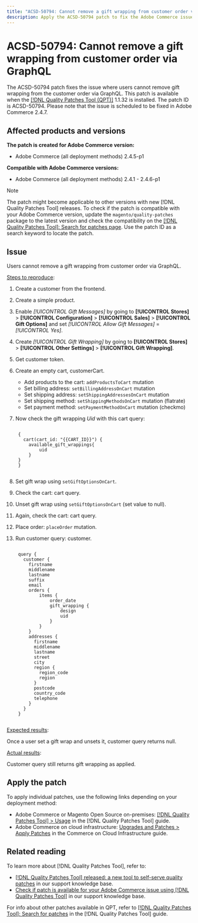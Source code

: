 ```yaml
---
title: "ACSD-50794: Cannot remove a gift wrapping from customer order via GraphQL"
description: Apply the ACSD-50794 patch to fix the Adobe Commerce issue where users cannot remove gift wrapping from the customer order via GraphQL.
---
```


# ACSD-50794: Cannot remove a gift wrapping from customer order via GraphQL

The ACSD-50794 patch fixes the issue where users cannot remove gift wrapping from the customer order via GraphQL. This patch is available when the [[!DNL Quality Patches Tool (QPT)]](/help/announcements/adobe-commerce-announcements/magento-quality-patches-released-new-tool-to-self-serve-quality-patches.md) 1.1.32 is installed. The patch ID is ACSD-50794. Please note that the issue is scheduled to be fixed in Adobe Commerce 2.4.7.

## Affected products and versions

**The patch is created for Adobe Commerce version:**

* Adobe Commerce (all deployment methods) 2.4.5-p1

**Compatible with Adobe Commerce versions:**

* Adobe Commerce (all deployment methods) 2.4.1 - 2.4.6-p1

>[!NOTE]
>
>The patch might become applicable to other versions with new [!DNL Quality Patches Tool] releases. To check if the patch is compatible with your Adobe Commerce version, update the `magento/quality-patches` package to the latest version and check the compatibility on the [[!DNL Quality Patches Tool]: Search for patches page](https://experienceleague.adobe.com/tools/commerce-quality-patches/index.html). Use the patch ID as a search keyword to locate the patch.

## Issue

Users cannot remove a gift wrapping from customer order via GraphQL.

<u>Steps to reproduce</u>:

1. Create a customer from the frontend.
1. Create a simple product.
1. Enable *[!UICONTROL Gift Messages]* by going to **[!UICONTROL Stores]** > **[!UICONTROL Configuration]** > **[!UICONTROL Sales]** > **[!UICONTROL Gift Options]** and set *[!UICONTROL Allow Gift Messages]* = *[!UICONTROL Yes]*.
1. Create *[!UICONTROL Gift Wrapping]* by going to **[!UICONTROL Stores]** > **[!UICONTROL Other Settings]** > **[!UICONTROL Gift Wrapping]**.
1. Get customer token.
1. Create an empty cart, customerCart.
    * Add products to the cart: `addProductsToCart` mutation
    * Set billing address: `setBillingAddressOnCart` mutation
    * Set shipping address: `setShippingAddressesOnCart` mutation
    * Set shipping method: `setShippingMethodsOnCart` mutation (flatrate)
    * Set payment method: `setPaymentMethodOnCart` mutation (checkmo)
1. Now check the gift wrapping *Uid* with this cart query: 

    <pre><code class="language-GraphQL">
    {
      cart(cart_id: "{{CART_ID}}") {
        available_gift_wrappings{
            uid
        }
    }
    }
    </code></pre>
    
1. Set gift wrap using `setGiftOptionsOnCart`.
1. Check the cart: cart query.
1. Unset gift wrap using `setGiftOptionsOnCart` (set value to null).
1. Again, check the cart: cart query.
1. Place order: `placeOrder` mutation.
1. Run customer query: customer.

    <pre><code class="language-graphql">
    query {
      customer {
        firstname
        middlename
        lastname
        suffix
        email
        orders {
            items {
                order_date
                gift_wrapping {
                    design
                    uid
                }
            }
        }
        addresses {
          firstname
          middlename
          lastname
          street
          city
          region {
            region_code
            region
          }
          postcode
          country_code
          telephone
        }
      }
    }
    </code></pre>

<u>Expected results</u>:

Once a user set a gift wrap and unsets it, customer query returns null.

<u>Actual results</u>:

Customer query still returns gift wrapping as applied.

## Apply the patch

To apply individual patches, use the following links depending on your deployment method:

* Adobe Commerce or Magento Open Source on-premises: [[!DNL Quality Patches Tool] > Usage](https://experienceleague.adobe.com/docs/commerce-operations/tools/quality-patches-tool/usage.html) in the [!DNL Quality Patches Tool] guide.
* Adobe Commerce on cloud infrastructure: [Upgrades and Patches > Apply Patches](https://experienceleague.adobe.com/docs/commerce-cloud-service/user-guide/develop/upgrade/apply-patches.html) in the Commerce on Cloud Infrastructure guide.

## Related reading

To learn more about [!DNL Quality Patches Tool], refer to:

* [[!DNL Quality Patches Tool] released: a new tool to self-serve quality patches](/help/announcements/adobe-commerce-announcements/magento-quality-patches-released-new-tool-to-self-serve-quality-patches.md) in our support knowledge base.
* [Check if patch is available for your Adobe Commerce issue using [!DNL Quality Patches Tool]](/help/support-tools/patches-available-in-qpt-tool/check-patch-for-magento-issue-with-magento-quality-patches.md) in our support knowledge base.

For info about other patches available in QPT, refer to [[!DNL Quality Patches Tool]: Search for patches](https://experienceleague.adobe.com/tools/commerce-quality-patches/index.html) in the [!DNL Quality Patches Tool] guide.
